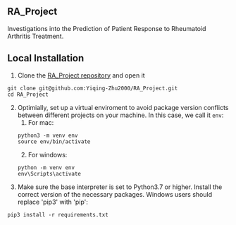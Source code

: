 ## RA_Project
Investigations into the Prediction of Patient Response to Rheumatoid Arthritis Treatment.

## Local Installation 
1. Clone the [RA_Project repository](https://github.com/Yiqing-Zhu2000/RA_Project) and open it
```
git clone git@github.com:Yiqing-Zhu2000/RA_Project.git
cd RA_Project
```
2. Optimially, set up a virtual enviroment to avoid package version conflicts between different projects
on your machine. In this case, we call it `env`:
   1. For mac:
    ```
    python3 -m venv env
    source env/bin/activate
    ```
   2. For windows:
    ```
    python -m venv env
    env\Scripts\activate
    ```
3. Make sure the base interpreter is set to Python3.7 or higher. Install the correct version of the necessary packages. Windows users should replace 'pip3' with 'pip':
```
pip3 install -r requirements.txt
```

